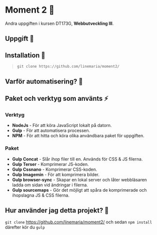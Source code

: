 # Moment 2 🌻
Andra uppgiften i kursen DT173G, **Webbutveckling III**. 
## Uppgift 🌱

## Installation 🌟
> ``` git clone https://github.com/linemaria/moment2/ ```

## Varför automatisering? 💫

## Paket och verktyg som använts ⚡️

### Verktyg
- **NodeJs** - För att köra JavaScript lokalt på datorn.
- **Gulp** - För att automatisera processen.
- **NPM** - För att hitta och köra olika användbara paket för uppgiften.

### Paket
- **Gulp Concat** - Slår ihop filer till en. Används för CSS & JS filerna.
- **Gulp Terser** - Komprimerar JS-koden.
- **Gulp Cssnano** - Komprimerar CSS-koden.
- **Gulp Imagemin** - För att komprimera bilder.
- **Gulp browser-sync** - Skapar en lokal server och låter webbläsaren ladda om sidan vid ändringar i filerna.
- **Gulp sourcemaps** - Gör det möjligt att spåra de komprimerade och ihopslagna JS & CSS filerna.

## Hur använder jag detta projekt? 🌿
``` git clone ``` https://github.com/linemaria/moment2/ och sedan ``` npm install ``` därefter kör du ``` gulp ```
